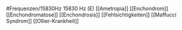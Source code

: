 #Frequenzen/15830Hz
15830 Hz (E)
[[Ametropia]]
[[Enchondrom]]
[[Enchondromatose]]
[[Enchondrosis]]
[[Fehlsichtigkeiten]]
[[Maffucci Syndrom]]
[[Ollier-Krankheit]]